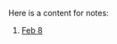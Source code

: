 Here is a content for notes:

1. [Feb 8](https://github.com/Catta-pilosa/TUT_MATH3131/blob/main/notes/Tutorial%20of%20MATH3131%20Feb%208.pdf)